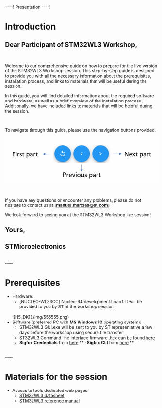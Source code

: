 ----!
Presentation
----!

# Introduction
## Dear Participant of STM32WL3 Workshop,
<br>

Welcome to our comprehensive guide on how to prepare for the live version of the STM32WL3 Workshop session. This step-by-step guide is designed to provide you with all the necessary information about the prerequisites, installation process, and links to materials that will be useful during the session.

In this guide, you will find detailed information about the required software and hardware, as well as a brief overview of the installation process. Additionally, we have included links to materials that will be helpful during the session.


<br>

To navigate through this guide, please use the navigation buttons provided.
<br>

  ![navigation](./img/navigation.gif)

<br>

If you have any questions or encounter any problems, please do not hesitate to contact us at  **[manuel.marcias@st.com]**

We look forward to seeing you at the STM32WL3 Workshop live session!
<br>

## Yours,
## STMicroelectronics 
<br>
----

# Prerequisites
- Hardware:
  - [NUCLEO-WL33CC] Nucleo-64 development board.
  It will be provided to you by ST at the workshop session. 
  <br>
  ![H5_DK](./img/555555.png)
  <br>
- Software (preferred PC with **MS Windows 10** operating system):
  - STM32WL3 GUI.exe will be sent to you by ST representative a few days before the workshop using secure file transfer
  - ST32WL3 Command line interface firmware .hex can be found [here](https://github.com/manu19901991/STM32--South_Africa_Workshop/blob/main/CLI.hex)
  - **Sigfox Credentials** from [here](https://github.com/manu19901991/STM32--South_Africa_Workshop/blob/main/Sigfox_binaries.7z) **
  -**Sigfox CLI** from [here](https://github.com/manu19901991/STM32--South_Africa_Workshop/blob/main/Sigfox_CLI.hex) **
  
<br>
----


# Materials for the session
- Access to tools dedicated web pages:
  - [STM32WL3 datasheet](https://www.st.com/resource/en/datasheet/stm32wl33cc.pdf)
  - [STM32WL3 reference manual](https://www.st.com/resource/en/reference_manual/rm0511-stm32wl33xx-armbased-wireless-mcus-with-subghz-radio-solution-stmicroelectronics.pdf)
